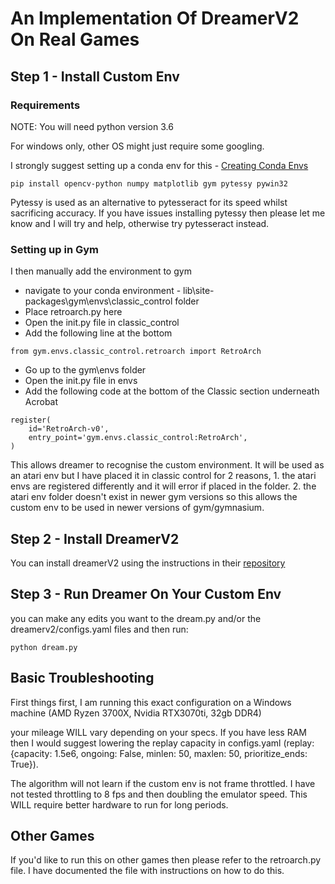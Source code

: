 # An Implementation Of DreamerV2 On Real Games

## Step 1 - Install Custom Env

### Requirements

NOTE: You will need python version 3.6

For windows only, other OS might just require some googling.

I strongly suggest setting up a conda env for this - [Creating Conda Envs](https://conda.io/projects/conda/en/latest/user-guide/tasks/manage-environments.html#creating-an-environment-with-commands)

```
pip install opencv-python numpy matplotlib gym pytessy pywin32
```

Pytessy is used as an alternative to pytesseract for its speed whilst sacrificing accuracy. If you have issues installing pytessy then please let me know and I will try and help, otherwise try pytesseract instead.

### Setting up in Gym

I then manually add the environment to gym

- navigate to your conda environment - lib\site-packages\gym\envs\classic_control folder
- Place retroarch.py here
- Open the init.py file in classic_control
- Add the following line at the bottom
```
from gym.envs.classic_control.retroarch import RetroArch
```
- Go up to the gym\envs folder
- Open the init.py file in envs
- Add the following code at the bottom of the Classic section underneath Acrobat
```
register(
    id='RetroArch-v0',
    entry_point='gym.envs.classic_control:RetroArch',
)
```
This allows dreamer to recognise the custom environment. It will be used as an atari env but I have placed it in classic control for 2 reasons, 1. the atari envs are registered differently and it will error if placed in the folder. 2. the atari env folder doesn't exist in newer gym versions so this allows the custom env to be used in newer versions of gym/gymnasium.

## Step 2 - Install DreamerV2

You can install dreamerV2 using the instructions in their [repository](https://github.com/danijar/dreamerv2)

## Step 3 - Run Dreamer On Your Custom Env

you can make any edits you want to the dream.py and/or the dreamerv2/configs.yaml files and then run:

```
python dream.py
```

## Basic Troubleshooting

First things first, I am running this exact configuration on a Windows machine (AMD Ryzen 3700X, Nvidia RTX3070ti, 32gb DDR4)

your mileage WILL vary depending on your specs. If you have less RAM then I would suggest lowering the replay capacity in configs.yaml (replay: {capacity: 1.5e6, ongoing: False, minlen: 50, maxlen: 50, prioritize_ends: True}).

The algorithm will not learn if the custom env is not frame throttled. I have not tested throttling to 8 fps and then doubling the emulator speed. This WILL require better hardware to run for long periods.

## Other Games

If you'd like to run this on other games then please refer to the retroarch.py file. I have documented the file with instructions on how to do this.
